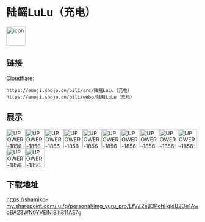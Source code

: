 # 陆鳐LuLu（充电）
<img src="https://emoji.shojo.cn/bili/src/陆鳐LuLu（充电）/icon.png" width="50" height="50" alt="icon">

## 链接
Cloudflare:
```
https://emoji.shojo.cn/bili/src/陆鳐LuLu（充电）
https://emoji.shojo.cn/bili/webp/陆鳐LuLu（充电）
```
## 展示
<img src="https://emoji.shojo.cn/bili/src/陆鳐LuLu（充电）/UPOWER-1856528671-Kiss.png" width="50" height="50" alt="UPOWER-1856528671-Kiss"><img src="https://emoji.shojo.cn/bili/src/陆鳐LuLu（充电）/UPOWER-1856528671-别急.png" width="50" height="50" alt="UPOWER-1856528671-别急"><img src="https://emoji.shojo.cn/bili/src/陆鳐LuLu（充电）/UPOWER-1856528671-加油.png" width="50" height="50" alt="UPOWER-1856528671-加油"><img src="https://emoji.shojo.cn/bili/src/陆鳐LuLu（充电）/UPOWER-1856528671-单推.png" width="50" height="50" alt="UPOWER-1856528671-单推"><img src="https://emoji.shojo.cn/bili/src/陆鳐LuLu（充电）/UPOWER-1856528671-哈哈.png" width="50" height="50" alt="UPOWER-1856528671-哈哈"><img src="https://emoji.shojo.cn/bili/src/陆鳐LuLu（充电）/UPOWER-1856528671-早安.png" width="50" height="50" alt="UPOWER-1856528671-早安"><img src="https://emoji.shojo.cn/bili/src/陆鳐LuLu（充电）/UPOWER-1856528671-急急急.png" width="50" height="50" alt="UPOWER-1856528671-急急急"><img src="https://emoji.shojo.cn/bili/src/陆鳐LuLu（充电）/UPOWER-1856528671-晚安.png" width="50" height="50" alt="UPOWER-1856528671-晚安"><img src="https://emoji.shojo.cn/bili/src/陆鳐LuLu（充电）/UPOWER-1856528671-网上冲浪.png" width="50" height="50" alt="UPOWER-1856528671-网上冲浪"><img src="https://emoji.shojo.cn/bili/src/陆鳐LuLu（充电）/UPOWER-1856528671-震惊.png" width="50" height="50" alt="UPOWER-1856528671-震惊"><img src="https://emoji.shojo.cn/bili/src/陆鳐LuLu（充电）/UPOWER-1856528671-V我50.png" width="50" height="50" alt="UPOWER-1856528671-V我50"><img src="https://emoji.shojo.cn/bili/src/陆鳐LuLu（充电）/UPOWER-1856528671-行不行啊.png" width="50" height="50" alt="UPOWER-1856528671-行不行啊">

## 下载地址

https://shamiko-my.sharepoint.com/:u:/g/personal/img_yuru_pro/EfVZ2eB3PohFqldB2Oe1AwoBA23WN0YVElNI8lh811AE7g